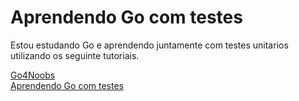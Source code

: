 # Aprendendo Go com testes
Estou estudando Go e aprendendo juntamente com testes unitarios utilizando os seguinte tutoriais.

[Go4Noobs](https://github.com/caioreix/go4noobs) <br>
[Aprendendo Go com testes](https://larien.gitbook.io/aprenda-go-com-testes/)
